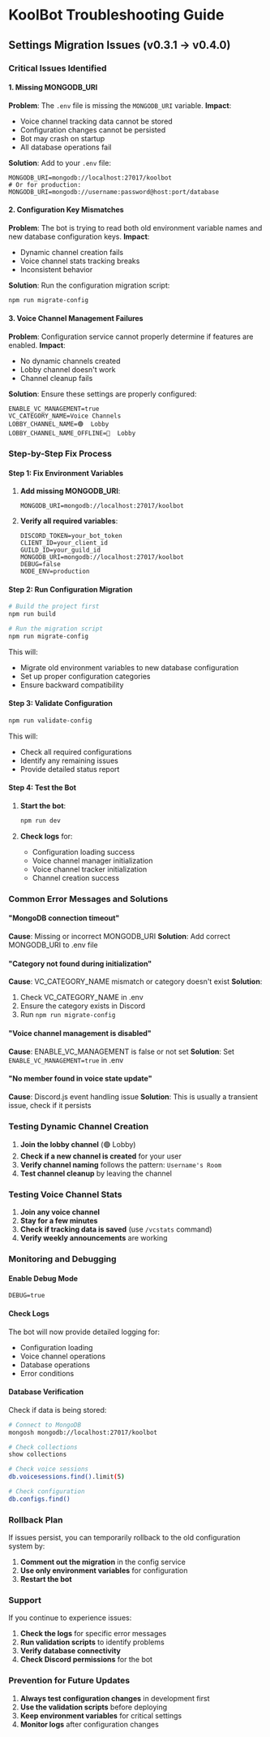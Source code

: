 # KoolBot Troubleshooting Guide

## Settings Migration Issues (v0.3.1 → v0.4.0)

### Critical Issues Identified

#### 1. **Missing MONGODB_URI**
**Problem**: The `.env` file is missing the `MONGODB_URI` variable.
**Impact**: 
- Voice channel tracking data cannot be stored
- Configuration changes cannot be persisted
- Bot may crash on startup
- All database operations fail

**Solution**: Add to your `.env` file:
```env
MONGODB_URI=mongodb://localhost:27017/koolbot
# Or for production:
MONGODB_URI=mongodb://username:password@host:port/database
```

#### 2. **Configuration Key Mismatches**
**Problem**: The bot is trying to read both old environment variable names and new database configuration keys.
**Impact**:
- Dynamic channel creation fails
- Voice channel stats tracking breaks
- Inconsistent behavior

**Solution**: Run the configuration migration script:
```bash
npm run migrate-config
```

#### 3. **Voice Channel Management Failures**
**Problem**: Configuration service cannot properly determine if features are enabled.
**Impact**:
- No dynamic channels created
- Lobby channel doesn't work
- Channel cleanup fails

**Solution**: Ensure these settings are properly configured:
```env
ENABLE_VC_MANAGEMENT=true
VC_CATEGORY_NAME=Voice Channels
LOBBY_CHANNEL_NAME=🟢  Lobby
LOBBY_CHANNEL_NAME_OFFLINE=🔴  Lobby
```

### Step-by-Step Fix Process

#### Step 1: Fix Environment Variables
1. **Add missing MONGODB_URI**:
   ```env
   MONGODB_URI=mongodb://localhost:27017/koolbot
   ```

2. **Verify all required variables**:
   ```env
   DISCORD_TOKEN=your_bot_token
   CLIENT_ID=your_client_id
   GUILD_ID=your_guild_id
   MONGODB_URI=mongodb://localhost:27017/koolbot
   DEBUG=false
   NODE_ENV=production
   ```

#### Step 2: Run Configuration Migration
```bash
# Build the project first
npm run build

# Run the migration script
npm run migrate-config
```

This will:
- Migrate old environment variables to new database configuration
- Set up proper configuration categories
- Ensure backward compatibility

#### Step 3: Validate Configuration
```bash
npm run validate-config
```

This will:
- Check all required configurations
- Identify any remaining issues
- Provide detailed status report

#### Step 4: Test the Bot
1. **Start the bot**:
   ```bash
   npm run dev
   ```

2. **Check logs** for:
   - Configuration loading success
   - Voice channel manager initialization
   - Voice channel tracker initialization
   - Channel creation success

### Common Error Messages and Solutions

#### "MongoDB connection timeout"
**Cause**: Missing or incorrect MONGODB_URI
**Solution**: Add correct MONGODB_URI to .env file

#### "Category not found during initialization"
**Cause**: VC_CATEGORY_NAME mismatch or category doesn't exist
**Solution**: 
1. Check VC_CATEGORY_NAME in .env
2. Ensure the category exists in Discord
3. Run `npm run migrate-config`

#### "Voice channel management is disabled"
**Cause**: ENABLE_VC_MANAGEMENT is false or not set
**Solution**: Set `ENABLE_VC_MANAGEMENT=true` in .env

#### "No member found in voice state update"
**Cause**: Discord.js event handling issue
**Solution**: This is usually a transient issue, check if it persists

### Testing Dynamic Channel Creation

1. **Join the lobby channel** (🟢 Lobby)
2. **Check if a new channel is created** for your user
3. **Verify channel naming** follows the pattern: `Username's Room`
4. **Test channel cleanup** by leaving the channel

### Testing Voice Channel Stats

1. **Join any voice channel**
2. **Stay for a few minutes**
3. **Check if tracking data is saved** (use `/vcstats` command)
4. **Verify weekly announcements** are working

### Monitoring and Debugging

#### Enable Debug Mode
```env
DEBUG=true
```

#### Check Logs
The bot will now provide detailed logging for:
- Configuration loading
- Voice channel operations
- Database operations
- Error conditions

#### Database Verification
Check if data is being stored:
```bash
# Connect to MongoDB
mongosh mongodb://localhost:27017/koolbot

# Check collections
show collections

# Check voice sessions
db.voicesessions.find().limit(5)

# Check configuration
db.configs.find()
```

### Rollback Plan

If issues persist, you can temporarily rollback to the old configuration system by:

1. **Comment out the migration** in the config service
2. **Use only environment variables** for configuration
3. **Restart the bot**

### Support

If you continue to experience issues:

1. **Check the logs** for specific error messages
2. **Run validation scripts** to identify problems
3. **Verify database connectivity**
4. **Check Discord permissions** for the bot

### Prevention for Future Updates

1. **Always test configuration changes** in development first
2. **Use the validation scripts** before deploying
3. **Keep environment variables** for critical settings
4. **Monitor logs** after configuration changes
